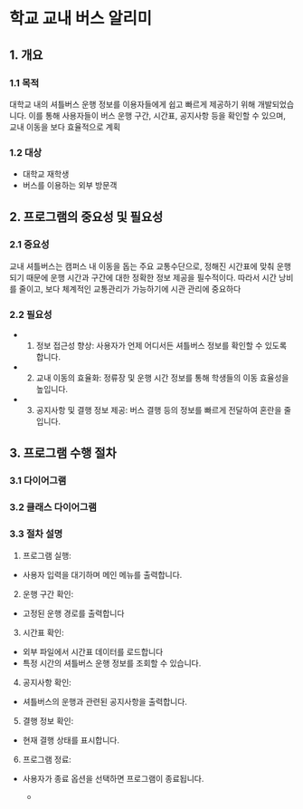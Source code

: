 # 학교 교내 버스 알리미

## 1. 개요
### 1.1 목적
대학교 내의 셔틀버스 운행 정보를 이용자들에게 쉽고 빠르게 제공하기 위해 개발되었습니다. 이를 통해 사용자들이 버스 운행 구간, 시간표, 공지사항 등을 확인할 수 있으며, 교내 이동을 보다 효율적으로 계획
### 1.2 대상
* 대학교 재학생
* 버스를 이용하는 외부 방문객

## 2. 프로그램의 중요성 및 필요성
### 2.1 중요성
교내 셔틀버스는 캠퍼스 내 이동을 돕는 주요 교통수단으로, 정해진 시간표에 맞춰 운행되기 때문에 운행 시간과 구간에 대한 정확한 정보 제공을 필수적이다. 따라서 시간 낭비를 줄이고, 보다 체계적인 교통관리가 가능하기에 시관 관리에 중요하다
### 2.2 필요성
* 1. 정보 접근성 향상: 사용자가 언제 어디서든 셔틀버스 정보를 확인할 수 있도록 합니다.
* 2. 교내 이동의 효율화: 정류장 및 운행 시간 정보를 통해 학생들의 이동 효율성을 높입니다.
* 3. 공지사항 및 결행 정보 제공: 버스 결행 등의 정보를 빠르게 전달하여 혼란을 줄입니다.

## 3. 프로그램 수행 절차
### 3.1 다이어그램

### 3.2 클래스 다이어그램

### 3.3 절차 설명
1. 프로그램 실행:
 * 사용자 입력을 대기하며 메인 메뉴를 출력합니다.
2. 운행 구간 확인:
 * 고정된 운행 경로를 출력합니다
3. 시간표 확인:
 * 외부 파일에서 시간표 데이터를 로드합니다
 * 특정 시간의 셔틀버스 운행 정보를 조회할 수 있습니다.
4. 공지사항 확인:
 * 셔틀버스의 운행과 관련된 공지사항을 출력합니다.
5. 결행 정보 확인:
 * 현재 결행 상태를 표시합니다.
6. 프로그램 정료:
 * 사용자가 종료 옵션을 선택하면 프로그램이 종료됩니다.
   










    * 
